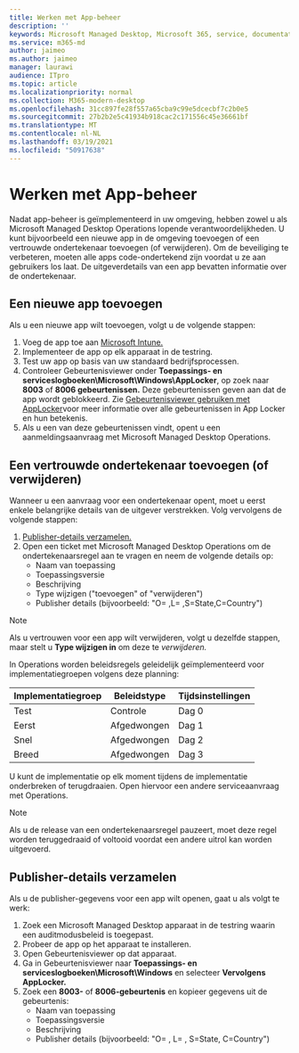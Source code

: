 ```yaml
---
title: Werken met App-beheer
description: ''
keywords: Microsoft Managed Desktop, Microsoft 365, service, documentatie
ms.service: m365-md
author: jaimeo
ms.author: jaimeo
manager: laurawi
audience: ITpro
ms.topic: article
ms.localizationpriority: normal
ms.collection: M365-modern-desktop
ms.openlocfilehash: 31cc897fe28f557a65cba9c99e5dcecbf7c2b0e5
ms.sourcegitcommit: 27b2b2e5c41934b918cac2c171556c45e36661bf
ms.translationtype: MT
ms.contentlocale: nl-NL
ms.lasthandoff: 03/19/2021
ms.locfileid: "50917638"
---
```

# <a name="work-with-app-control"></a>Werken met App-beheer

Nadat app-beheer is geïmplementeerd in uw omgeving, hebben zowel u als Microsoft Managed Desktop Operations lopende verantwoordelijkheden. U kunt bijvoorbeeld een nieuwe app in de omgeving toevoegen of een vertrouwde ondertekenaar toevoegen (of verwijderen). Om de beveiliging te verbeteren, moeten alle apps code-ondertekend zijn voordat u ze aan gebruikers los laat. De uitgeverdetails van een app bevatten informatie over de ondertekenaar.


## <a name="add-a-new-app"></a>Een nieuwe app toevoegen

Als u een nieuwe app wilt toevoegen, volgt u de volgende stappen:

1. Voeg de app toe aan [Microsoft Intune.](/mem/intune/apps/apps-win32-app-management)
2. Implementeer de app op elk apparaat in de testring. 
3. Test uw app op basis van uw standaard bedrijfsprocessen. 
4. Controleer Gebeurtenisviewer onder **Toepassings- en serviceslogboeken\Microsoft\Windows\AppLocker**, op zoek naar **8003** of **8006 gebeurtenissen.** Deze gebeurtenissen geven aan dat de app wordt geblokkeerd. Zie [Gebeurtenisviewer gebruiken met AppLocker](/windows/security/threat-protection/windows-defender-application-control/applocker/using-event-viewer-with-applocker)voor meer informatie over alle gebeurtenissen in App Locker en hun betekenis.
5. Als u een van deze gebeurtenissen vindt, opent u een aanmeldingsaanvraag met Microsoft Managed Desktop Operations.

## <a name="add-or-remove-a-trusted-signer"></a>Een vertrouwde ondertekenaar toevoegen (of verwijderen)

Wanneer u een aanvraag voor een ondertekenaar opent, moet u eerst enkele belangrijke details van de uitgever verstrekken. Volg vervolgens de volgende stappen:

1. [Publisher-details verzamelen.](#gather-publisher-details)
2. Open een ticket met Microsoft Managed Desktop Operations om de ondertekenaarsregel aan te vragen en neem de volgende details op:  
    - Naam van toepassing 
    - Toepassingsversie 
    - Beschrijving 
    - Type wijzigen ("toevoegen" of "verwijderen")  
    - Publisher details (bijvoorbeeld: "O= <publisher name> ,L= <location> ,S=State,C=Country") 

> [!NOTE]
> Als u vertrouwen voor een app wilt verwijderen, volgt u dezelfde stappen, maar stelt u **Type wijzigen in** om deze te *verwijderen.*

In Operations worden beleidsregels geleidelijk geïmplementeerd voor implementatiegroepen volgens deze planning:


|Implementatiegroep  |Beleidstype  |Tijdsinstellingen  |
|---------|---------|---------|
|Test     |  Controle       |  Dag 0       |
|Eerst     | Afgedwongen        | Dag 1        |
|Snel     | Afgedwongen        |  Dag 2       |
|Breed     | Afgedwongen        |  Dag 3       |


U kunt de implementatie op elk moment tijdens de implementatie onderbreken of terugdraaien. Open hiervoor een andere serviceaanvraag met Operations.

> [!NOTE]
> Als u de release van een ondertekenaarsregel pauzeert, moet deze regel worden teruggedraaid of voltooid voordat een andere uitrol kan worden uitgevoerd.

## <a name="gather-publisher-details"></a>Publisher-details verzamelen

Als u de publisher-gegevens voor een app wilt openen, gaat u als volgt te werk:

1. Zoek een Microsoft Managed Desktop apparaat in de testring waarin een auditmodusbeleid is toegepast. 
2. Probeer de app op het apparaat te installeren.
3. Open Gebeurtenisviewer op dat apparaat. 
4. Ga in Gebeurtenisviewer naar **Toepassings- en serviceslogboeken\Microsoft\Windows** en selecteer **Vervolgens AppLocker.** 
5. Zoek een **8003-** of **8006-gebeurtenis** en kopieer gegevens uit de gebeurtenis: 
    - Naam van toepassing 
    - Toepassingsversie 
    - Beschrijving 
    - Publisher details (bijvoorbeeld: "O= <publisher name> , L= <location> , S=State, C=Country")